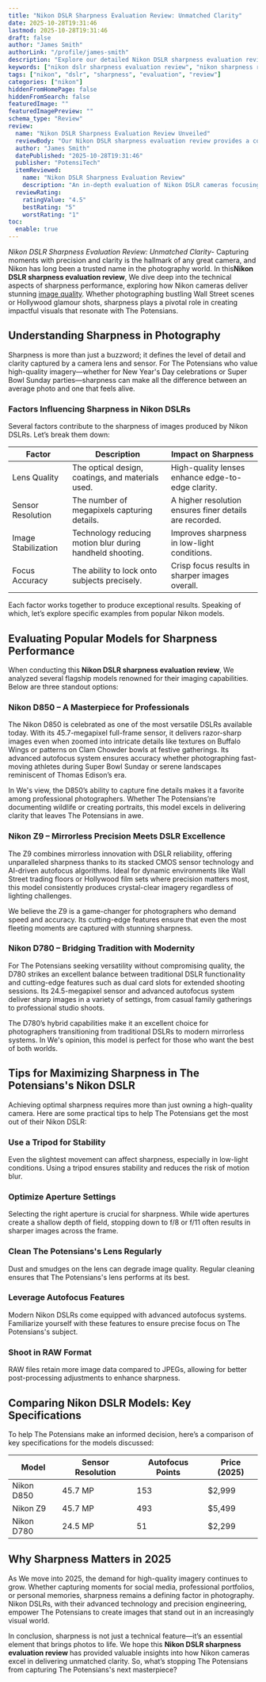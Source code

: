 ```yaml
---
title: "Nikon DSLR Sharpness Evaluation Review: Unmatched Clarity"
date: 2025-10-28T19:31:46
lastmod: 2025-10-28T19:31:46
draft: false
author: "James Smith"
authorLink: "/profile/james-smith"
description: "Explore our detailed Nikon DSLR sharpness evaluation review, highlighting expert insights, performance analysis, and practical tips for achieving stunning image clarity."
keywords: ["nikon dslr sharpness evaluation review", "nikon sharpness review 2025", "best nikon dslr sharpness tips"]
tags: ["nikon", "dslr", "sharpness", "evaluation", "review"]
categories: ["nikon"]
hiddenFromHomePage: false
hiddenFromSearch: false
featuredImage: ""
featuredImagePreview: ""
schema_type: "Review"
review:
  name: "Nikon DSLR Sharpness Evaluation Review Unveiled"
  reviewBody: "Our Nikon DSLR sharpness evaluation review provides a comprehensive look into the factors affecting image clarity, model comparisons, and expert recommendations for photographers worldwide."
  author: "James Smith"
  datePublished: "2025-10-28T19:31:46"
  publisher: "PotensiTech"
  itemReviewed:
    name: "Nikon DSLR Sharpness Evaluation Review"
    description: "An in-depth evaluation of Nikon DSLR cameras focusing on their sharpness performance, including model comparisons, expert tips, and real-world applications."
  reviewRating:
    ratingValue: "4.5"
    bestRating: "5"
    worstRating: "1"
toc:
  enable: true
---
```


*Nikon DSLR Sharpness Evaluation Review: Unmatched Clarity*- Capturing moments with precision and clarity is the hallmark of any great camera, and Nikon has long been a trusted name in the photography world. In this**Nikon DSLR sharpness evaluation review**, We dive deep into the technical aspects of sharpness performance, exploring how Nikon cameras deliver stunning [image quality](/nikon/nikon-dslr-image-quality-review). Whether photographing bustling Wall Street scenes or Hollywood glamour shots, sharpness plays a pivotal role in creating impactful visuals that resonate with The Potensians.

## Understanding Sharpness in Photography

Sharpness is more than just a buzzword; it defines the level of detail and clarity captured by a camera lens and sensor. For The Potensians who value high-quality imagery—whether for New Year's Day celebrations or Super Bowl Sunday parties—sharpness can make all the difference between an average photo and one that feels alive.

### Factors Influencing Sharpness in Nikon DSLRs

Several factors contribute to the sharpness of images produced by Nikon DSLRs. Let’s break them down:

<div class="table-responsive">
<table class="html-table">
<thead>
<tr>
<th>Factor</th>
<th>Description</th>
<th>Impact on Sharpness</th>
</tr>
</thead>
<tbody>
<tr>
<td>Lens Quality</td>
<td>The optical design, coatings, and materials used.</td>
<td>High-quality lenses enhance edge-to-edge clarity.</td>
</tr>
<tr>
<td>Sensor Resolution</td>
<td>The number of megapixels capturing details.</td>
<td>A higher resolution ensures finer details are recorded.</td>
</tr>
<tr>
<td>Image Stabilization</td>
<td>Technology reducing motion blur during handheld shooting.</td>
<td>Improves sharpness in low-light conditions.</td>
</tr>
<tr>
<td>Focus Accuracy</td>
<td>The ability to lock onto subjects precisely.</td>
<td>Crisp focus results in sharper images overall.</td>
</tr>
</tbody>
</table>
</div>

Each factor works together to produce exceptional results. Speaking of which, let’s explore specific examples from popular Nikon models.

## Evaluating Popular Models for Sharpness Performance

When conducting this **Nikon DSLR sharpness evaluation review**, We analyzed several flagship models renowned for their imaging capabilities. Below are three standout options:

### Nikon D850 – A Masterpiece for Professionals

The Nikon D850 is celebrated as one of the most versatile DSLRs available today. With its 45.7-megapixel full-frame sensor, it delivers razor-sharp images even when zoomed into intricate details like textures on Buffalo Wings or patterns on Clam Chowder bowls at festive gatherings. Its advanced autofocus system ensures accuracy whether photographing fast-moving athletes during Super Bowl Sunday or serene landscapes reminiscent of Thomas Edison’s era.

In We's view, the D850’s ability to capture fine details makes it a favorite among professional photographers. Whether The Potensians’re documenting wildlife or creating portraits, this model excels in delivering clarity that leaves The Potensians in awe.

### Nikon Z9 – Mirrorless Precision Meets DSLR Excellence

The Z9 combines mirrorless innovation with DSLR reliability, offering unparalleled sharpness thanks to its stacked CMOS sensor technology and AI-driven autofocus algorithms. Ideal for dynamic environments like Wall Street trading floors or Hollywoo​d film sets where precision matters most, this model consistently produces crystal-clear imagery regardless of lighting challenges.

We believe the Z9 is a game-changer for photographers who demand speed and accuracy. Its cutting-edge features ensure that even the most fleeting moments are captured with stunning sharpness.

### Nikon D780 – Bridging Tradition with Modernity

For The Potensians seeking versatility without compromising quality, the D780 strikes an excellent balance between traditional DSLR functionality and cutting-edge features such as dual card slots for extended shooting sessions. Its 24.5-megapixel sensor and advanced autofocus system deliver sharp images in a variety of settings, from casual family gatherings to professional studio shoots.

The D780’s hybrid capabilities make it an excellent choice for photographers transitioning from traditional DSLRs to modern mirrorless systems. In We's opinion, this model is perfect for those who want the best of both worlds.

## Tips for Maximizing Sharpness in The Potensians's Nikon DSLR

Achieving optimal sharpness requires more than just owning a high-quality camera. Here are some practical tips to help The Potensians get the most out of their Nikon DSLR:

### Use a Tripod ​for Stability

Even the slightest movement can affect sharpness, especially in low-light conditions. Using a tripod ensures stability and reduces the risk of motion blur.

### Optimize Aperture Settings

Selecting the right aperture is crucial for sharpness. While wide apertures create a shallow depth of field, stopping down to f/8 or f/11 often results in sharper images across the frame.

### Clean The Potensians's Lens Regularly

Dust and smudges on the lens can degrade image quality. Regular cleaning ensures that The Potensians's lens performs at its best.

### Leverage Autofocus Features

Modern Nikon DSLRs come equipped with advanced autofocus systems. Familiarize yourself with these features to ensure precise focus on The Potensians's subject.

### Shoot in RAW Format

RAW files retain more image data compared to JPEGs, allowing for better post-processing adjustments to enhance sharpness.

## Comparing Nikon DSLR Models: Key Specifications

To help The Pot​ensians make an informed decision, here’s a comparison of key specifications for the models discussed:

<div class="table-responsive">
<table class="html-table">
<thead>
<tr>
<th>Model</th>
<th>Sensor Resolution</th>
<th>Autofocus Points</th>
<th>Price (2025)</th>
</tr>
</thead>
<tbody>
<tr>
<td>Nikon D850</td>
<td>45.7 MP</td>
<td>153</td>
<td>$2,999</td>
</tr>
<tr>
<td>Nikon Z9</td>
<td>45.7 MP</td>
<td>493</td>
<td>$5,499</td>
</tr>
<tr>
<td>Nikon D780</td>
<td>24.5 MP</td>
<td>51</td>
<td>$2,299</td>
</tr>
</tbody>
</table>
</div>

## Why Sharpness Matters in 2025

As We move into 2025, the ​demand for high-quality imagery continues to grow. Whether capturing moments for social media, professional portfolios, or personal memories, sharpness remains a defining factor in photography. Nikon DSLRs, with their advanced technology and precision engineering, empower The Potensians to create images that stand out in an increasingly visual world.

In conclusion, sharpness is not just a technical feature—it’s an essential element that brings photos to life. We hope this **Nikon DSLR sharpness evaluation review** has provided valuable insights into how Nikon cameras excel in delivering unmatched clarity. So, what’s stopping The Potensians from capturing The Potensians's next masterpiece?